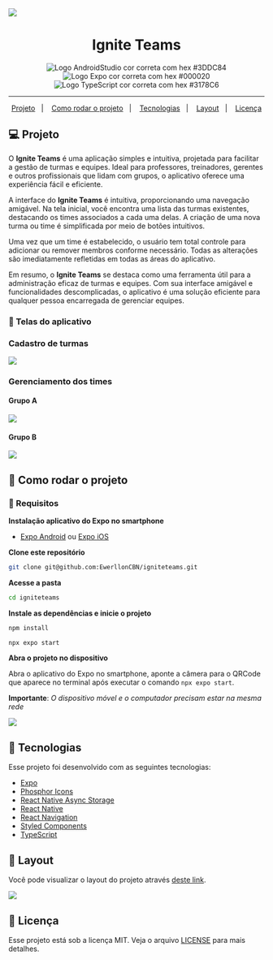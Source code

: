<img src="https://github.com/EwerllonCBN/igniteteams/assets/73199791/78fbfc52-5e70-49b0-b942-31d91ffc8e7b" />

<h1 align="center">
   Ignite Teams
</h1>

<p align="center">
<img src="https://img.shields.io/static/v1?logo=AndroidStudio&logoColor=3DDC84&label=AndroidStudio&message=Android Studio&color=3DDC84" alt="Logo AndroidStudio cor correta com hex #3DDC84" />

<img src="https://img.shields.io/static/v1?logo=Expo&logoColor=000020&label=Expo&message=Expo&color=000020" alt="Logo Expo cor correta com hex #000020" />

<img src="https://img.shields.io/static/v1?logo=TypeScript&logoColor=3178C6&label=TypeScript&message=TypeScript&color=3178C6" alt="Logo TypeScript cor correta com hex #3178C6" />
</p>

---

<p align="center">
  <a href="#-projeto">Projeto</a>&nbsp;&nbsp;&nbsp;|&nbsp;&nbsp;&nbsp;
  <a href="#-como-rodar-o-projeto">Como rodar o projeto</a>&nbsp;&nbsp;&nbsp;|&nbsp;&nbsp;&nbsp;
  <a href="#-tecnologias">Tecnologias</a>&nbsp;&nbsp;&nbsp;|&nbsp;&nbsp;&nbsp;
  <a href="#-layout">Layout</a>&nbsp;&nbsp;&nbsp;|&nbsp;&nbsp;&nbsp;
  <a href="#-licença">Licença</a>
</p>

## 💻 Projeto

O **Ignite Teams** é uma aplicação simples e intuitiva, projetada para facilitar a gestão de turmas e equipes. Ideal para professores, treinadores, gerentes e outros profissionais que lidam com grupos, o aplicativo oferece uma experiência fácil e eficiente.

A interface do **Ignite Teams** é intuitiva, proporcionando uma navegação amigável. Na tela inicial, você encontra uma lista das turmas existentes, destacando os times associados a cada uma delas. A criação de uma nova turma ou time é simplificada por meio de botões intuitivos.

Uma vez que um time é estabelecido, o usuário tem total controle para adicionar ou remover membros conforme necessário. Todas as alterações são imediatamente refletidas em todas as áreas do aplicativo.

Em resumo, o **Ignite Teams** se destaca como uma ferramenta útil para a administração eficaz de turmas e equipes. Com sua interface amigável e funcionalidades descomplicadas, o aplicativo é uma solução eficiente para qualquer pessoa encarregada de gerenciar equipes.

### 📱 Telas do aplicativo

### Cadastro de turmas

<img src="https://github.com/EwerllonCBN/igniteteams/assets/73199791/c63306d5-f1b6-4dbf-b72f-f056440713b1" />

### Gerenciamento dos times

#### Grupo A

<img src="https://github.com/EwerllonCBN/igniteteams/assets/73199791/aa6584ef-720f-45ea-98fa-2bcc2bf28bba" />

#### Grupo B

<img src="https://github.com/EwerllonCBN/igniteteams/assets/73199791/472ee5e6-162e-4fff-b102-c9a2eba94537" />

## 🧭 Como rodar o projeto

### 🚨 Requisitos

**Instalação aplicativo do Expo no smartphone**

- [Expo Android](https://play.google.com/store/apps/details?id=host.exp.exponent&hl=pt_BR&gl=US) ou [Expo iOS](https://apps.apple.com/us/app/expo-go/id982107779)

**Clone este repositório**

```bash
git clone git@github.com:EwerllonCBN/igniteteams.git
```

**Acesse a pasta**

```bash
cd igniteteams
```

**Instale as dependências e inicie o projeto**

```bash
npm install
```

```bash
npx expo start
```

**Abra o projeto no dispositivo**

Abra o aplicativo do Expo no smartphone, aponte a câmera para o QRCode que aparece no terminal após executar o comando `npx expo start`.

**Importante**: _O dispositivo móvel e o computador precisam estar na mesma rede_

<img src="https://github.com/EwerllonCBN/igniteteams/assets/73199791/8f3e007f-9502-4523-9f00-fcc226d7bf9a"/>

## 🚀 Tecnologias

Esse projeto foi desenvolvido com as seguintes tecnologias:

- [Expo](https://expo.dev/)
- [Phosphor Icons](https://phosphoricons.com/)
- [React Native Async Storage](https://www.npmjs.com/package/@react-native-async-storage/async-storage)
- [React Native](https://reactnative.dev/)
- [React Navigation](https://reactnavigation.org/)
- [Styled Components](https://styled-components.com/)
- [TypeScript](https://www.typescriptlang.org/pt/)

## 🔖 Layout

Você pode visualizar o layout do projeto através [deste link](https://www.figma.com/community/file/1151864427495057381).

<a href="https://www.figma.com/community/file/1151864427495057381">
  <img src="https://github.com/EwerllonCBN/igniteteams/assets/73199791/9f31277e-6f96-4259-b828-4976204e67ac" />
</a>

## 📝 Licença

Esse projeto está sob a licença MIT. Veja o arquivo [LICENSE](LICENSE) para mais detalhes.
